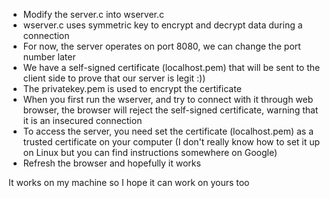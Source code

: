 - Modify the server.c into wserver.c
- wserver.c uses symmetric key to encrypt and decrypt data during a connection
- For now, the server operates on port 8080, we can change the port number later
- We have a self-signed certificate (localhost.pem) that will be sent to the client side to prove that our server is legit :))
- The privatekey.pem is used to encrypt the certificate
- When you first run the wserver, and try to connect with it through web browser, the browser will reject the self-signed certificate, warning that it is an insecured connection
- To access the server, you need set the certificate (localhost.pem) as a trusted certificate on your computer (I don't really know how to set it up on Linux but you can find instructions somewhere on Google)
- Refresh the browser and hopefully it works

It works on my machine so I hope it can work on yours too    
